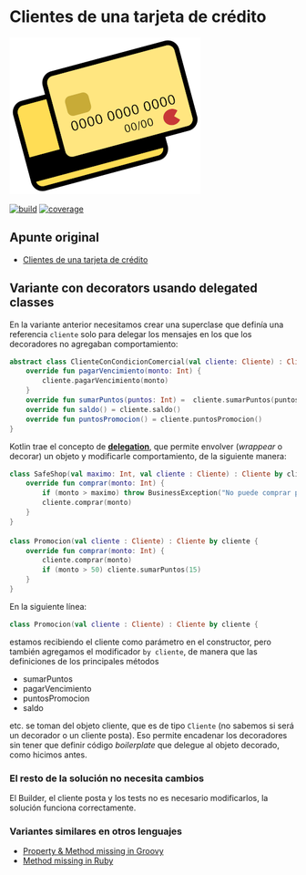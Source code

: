 
# Clientes de una tarjeta de crédito

![credit card](./images/creditCardSmall.png)

[![build](https://github.com/uqbar-project/eg-tarjeta-credito-kotlin/actions/workflows/build.yml/badge.svg?branch=04-delegated-classes)](https://github.com/uqbar-project/eg-tarjeta-credito-kotlin/actions/workflows/build.yml) [![coverage](https://codecov.io/gh/uqbar-project/eg-tarjeta-credito-kotlin/branch/04-delegated-classes/graph/badge.svg)](https://codecov.io/gh/uqbar-project/eg-tarjeta-credito-kotlin/branch/04-delegated-classes/graph/badge.svg)

## Apunte original

- [Clientes de una tarjeta de crédito](https://docs.google.com/document/d/1Ijz8Pe-ci6bYwbxIn-VZDV1QcijDy2JuAUQtohNX0oA/edit#heading=h.30j0zll)

## Variante con decorators usando delegated classes

En la variante anterior necesitamos crear una superclase que definía una referencia `cliente` solo para delegar los mensajes en los que los decoradores no agregaban comportamiento:

```kt
abstract class ClienteConCondicionComercial(val cliente: Cliente) : Cliente {
    override fun pagarVencimiento(monto: Int) {
        cliente.pagarVencimiento(monto)
    }
    override fun sumarPuntos(puntos: Int) =  cliente.sumarPuntos(puntos)
    override fun saldo() = cliente.saldo()
    override fun puntosPromocion() = cliente.puntosPromocion()
}
```

Kotlin trae el concepto de [**delegation**](https://kotlinlang.org/docs/delegation.html), que permite envolver (_wrappear_ o decorar) un objeto y modificarle comportamiento, de la siguiente manera:

```kt
class SafeShop(val maximo: Int, val cliente : Cliente) : Cliente by cliente {
    override fun comprar(monto: Int) {
        if (monto > maximo) throw BusinessException("No puede comprar por más de " + monto)
        cliente.comprar(monto)
    }
}

class Promocion(val cliente : Cliente) : Cliente by cliente {
    override fun comprar(monto: Int) {
        cliente.comprar(monto)
        if (monto > 50) cliente.sumarPuntos(15)
    }
}
```

En la siguiente línea:

```kt
class Promocion(val cliente : Cliente) : Cliente by cliente {
```

estamos recibiendo el cliente como parámetro en el constructor, pero también agregamos el modificador `by cliente`, de manera que las definiciones de los principales métodos

- sumarPuntos
- pagarVencimiento
- puntosPromocion
- saldo

etc. se toman del objeto cliente, que es de tipo `Cliente` (no sabemos si será un decorador o un cliente posta). Eso permite encadenar los decoradores sin tener que definir código _boilerplate_ que delegue al objeto decorado, como hicimos antes.

### El resto de la solución no necesita cambios

El Builder, el cliente posta y los tests no es necesario modificarlos, la solución funciona correctamente.

### Variantes similares en otros lenguajes

- [Property & Method missing in Groovy](https://www.baeldung.com/groovy-metaprogramming)
- [Method missing in Ruby](https://medium.com/podiihq/method-missing-in-ruby-af4c6edd5130)

